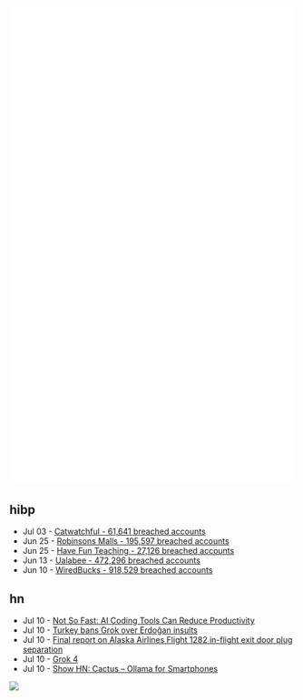 ![Metrics](https://raw.githubusercontent.com/phixion/phixion/master/metrics.svg)

## hibp

<!--
for https://github.com/phixion/phixion/blob/main/.github/workflows/feeds.yml
-->
<!--START_SECTION:haveibeenpwnd-->
- Jul 03 - [Catwatchful - 61,641 breached accounts](https://haveibeenpwned.com/Breach/Catwatchful)
- Jun 25 - [Robinsons Malls - 195,597 breached accounts](https://haveibeenpwned.com/Breach/RobinsonsMalls)
- Jun 25 - [Have Fun Teaching - 27,126 breached accounts](https://haveibeenpwned.com/Breach/HaveFunTeaching)
- Jun 13 - [Ualabee - 472,296 breached accounts](https://haveibeenpwned.com/Breach/Ualabee)
- Jun 10 - [WiredBucks - 918,529 breached accounts](https://haveibeenpwned.com/Breach/WiredBucks)
<!--END_SECTION:haveibeenpwnd-->

## hn

<!--
for https://github.com/phixion/phixion/blob/main/.github/workflows/feeds.yml
-->
<!--START_SECTION:hn-->
- Jul 10 - [Not So Fast: AI Coding Tools Can Reduce Productivity](https://secondthoughts.ai/p/ai-coding-slowdown)
- Jul 10 - [Turkey bans Grok over Erdoğan insults](https://www.politico.eu/article/turkey-ban-elon-musk-grok-recep-tayyip-erdogan-insult/)
- Jul 10 - [Final report on Alaska Airlines Flight 1282 in-flight exit door plug separation](https://www.ntsb.gov:443/investigations/Pages/DCA24MA063.aspx)
- Jul 10 - [Grok 4](https://simonwillison.net/2025/Jul/10/grok-4/)
- Jul 10 - [Show HN: Cactus – Ollama for Smartphones](https://news.ycombinator.com/item?id=44524544)
<!--END_SECTION:hn-->

<!--
for https://yhype.me
-->
![](https://hit.yhype.me/github/profile?user_id=13013670)
